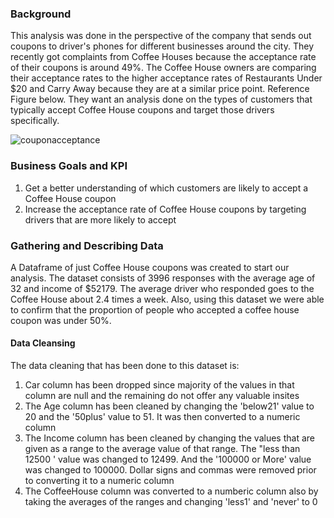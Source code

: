 ### Background

This analysis was done in the perspective of the company that sends out coupons to driver's phones for different businesses around the city. They recently got complaints from Coffee Houses because the acceptance rate of their coupons is around 49%. The Coffee House owners are comparing their acceptance rates to the higher acceptance rates of Restaurants Under $20 and Carry Away because they are at a similar price point. Reference Figure below. They want an analysis done on the types of customers that typically accept Coffee House coupons and target those drivers specifically.

![couponacceptance](https://github.com/anjana250/mlai/assets/15185723/b051b534-9ea2-4ab6-8740-e2ab1e0d2f55)


### Business Goals and KPI
1. Get a better understanding of which customers are likely to accept a Coffee House coupon
2. Increase the acceptance rate of Coffee House coupons by targeting drivers that are more likely to accept

### Gathering and Describing Data
A Dataframe of just Coffee House coupons was created to start our analysis. The dataset consists of 3996 responses with the average age of 32 and income of $52179. The average driver who responded goes to the Coffee House about 2.4 times a week.  Also, using this dataset we were able to confirm that the proportion of people who accepted a coffee house coupon was under 50%.

####  Data Cleansing
The data cleaning that has been done to this dataset is:
1. Car column has been dropped since majority of the values in that column are null and the remaining do not offer any valuable insites
2. The Age column has been cleaned by changing the 'below21' value to 20 and the '50plus' value to 51. It was then converted to a numeric column
3. The Income column has been cleaned by changing the values that are given as a range to the average value of that range. The "less than 12500 ' value was changed to 12499. And the '100000 or More' value was changed to 100000. Dollar signs and commas were removed prior to converting it to a numeric column
4. The CoffeeHouse column was converted to a numberic column also by taking the averages of the ranges and changing 'less1' and 'never' to 0

